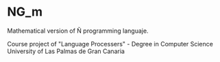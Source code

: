 # NG_m
Mathematical version of Ñ programming languaje.

Course project of "Language Processers" - Degree in Computer Science University of Las Palmas de Gran Canaria
